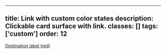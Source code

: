 <!--
 *              Copyright (c) 2025 Visa, Inc.
 *
 * Licensed under the Apache License, Version 2.0 (the "License");
 * you may not use this file except in compliance with the License.
 * You may obtain a copy of the License at
 *
 *         http://www.apache.org/licenses/LICENSE-2.0
 *
 * Unless required by applicable law or agreed to in writing, software
 * distributed under the License is distributed on an "AS IS" BASIS,
 * WITHOUT WARRANTIES OR CONDITIONS OF ANY KIND, either express or implied.
 * See the License for the specific language governing permissions and
 * limitations under the License.
 *
 -->
---
title: Link with custom color states 
description: Clickable card surface with link. 
classes: []
tags: ['custom']
order: 12
---

<style>
  .my-custom-link { --v-link-background: transparent; --v-link-hover-background: var(--palette-messaging-highlight-negative); --v-link-focus-background: var(--palette-messaging-lowlight-negative); --v-link-active-background: var(--palette-messaging-surface-negative); --v-link-foreground: var(--palette-messaging-text-negative); --v-link-hover-foreground: var(--palette-messaging-text-hover-negative); --v-link-focus-foreground: var(--palette-messaging-text-hover-negative); --v-link-active-foreground: var(--palette-messaging-text-pressed-negative); }
</style>
<a class="v-link my-custom-link" href="./link">
  Destination label (red)
</a>
